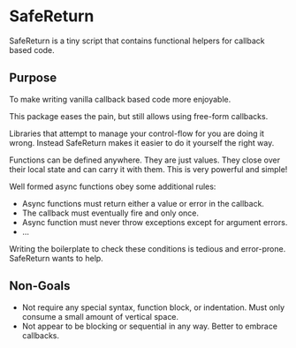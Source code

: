# SafeReturn

SafeReturn is a tiny script that contains functional helpers for callback based code.

## Purpose

To make writing vanilla callback based code more enjoyable.

This package eases the pain, but still allows using free-form callbacks.

Libraries that attempt to manage your control-flow for you are doing it wrong.
Instead SafeReturn makes it easier to do it yourself the right way. 

Functions can be defined anywhere.  They are just values.  They close over
their local state and can carry it with them.  This is very powerful and simple!

Well formed async functions obey some additional rules:

 - Async functions must return either a value or error in the callback.
 - The callback must eventually fire and only once.
 - Async function must never throw exceptions except for argument errors.
 - ...

Writing the boilerplate to check these conditions is tedious and error-prone.
SafeReturn wants to help.

## Non-Goals

 - Not require any special syntax, function block, or indentation.  Must only
   consume a small amount of vertical space.
 - Not appear to be blocking or sequential in any way.  Better to embrace callbacks.
 

